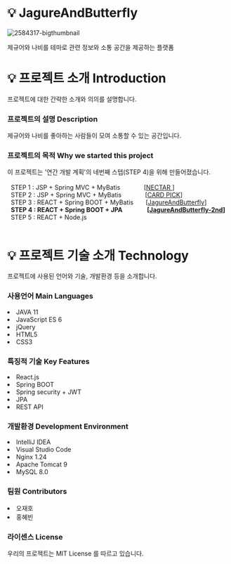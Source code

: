 # 💡 JagureAndButterfly 
![2584317-bigthumbnail](https://github.com/CRE-A/JagureAndButterfly/assets/121703704/68e3eb6a-9d50-46cf-9e47-89051477624a)


제규어와 나비를 테마로 관련 정보와 소통 공간을 제공하는 플랫폼



# 💡 프로젝트 소개 Introduction


프로젝트에 대한 간략한 소개와 의의를 설명합니다.</br>


 ### 프로젝트의 설명 Description



제규어와 나비를 좋아하는 사람들이 모여 소통할 수 있는 공간입니다.</br>



 ### 프로젝트의 목적 Why we started this project



이 프로젝트는 '연간 개발 계획'의 네번째 스텝(STEP 4)을 위해 만들어졌습니다. </br></br>
&nbsp; STEP 1 : JSP + Spring MVC + MyBatis      [[NECTAR ](https://github.com/CRE-A/Nectar)] </br>
&nbsp; STEP 2 : JSP + Spring MVC + MyBatis      [[CARD PICK](https://github.com/CRE-A/CardPick)] </br>
&nbsp; STEP 3 : REACT + Spring BOOT + MyBatis  [[JagureAndButterfly](https://github.com/CRE-A/JagureAndButterfly)]    </br>
&nbsp; **STEP 4 : REACT + Spring BOOT + JPA    [[JagureAndButterfly-2nd](https://github.com/CRE-A/JagureAndButterfly-2nd)]**     </br>
&nbsp; STEP 5 : REACT + Node.js                  </br></br>




# 💡 프로젝트 기술 소개 Technology



프로젝트에 사용된 언어와 기술, 개발환경 등을 소개합니다.



### 사용언어 Main Languages



 <li>JAVA 11</li>

 <li>JavaScript ES 6 </li>
 
 <li>jQuery </li>

 <li>HTML5 </li>

 <li>CSS3</li>



### 특징적 기술 Key Features

 <li>React.js </li>
 <li>Spring BOOT </li>
 <li>Spring security + JWT</li>
 <li>JPA </li>
 <li>REST API </li>



### 개발환경 Development Environment



 <li>IntelliJ IDEA</li>

 <li>Visual Studio Code</li>

 <li>Nginx 1.24</li>

 <li>Apache Tomcat 9</li>

 <li>MySQL 8.0</li>
 
 
### 팀원 Contributors


 <li>오재호</li>
 
 <li>홍혜빈</li>


### 라이센스 License

우리의 프로젝트는 MIT License 를 따르고 있습니다.


